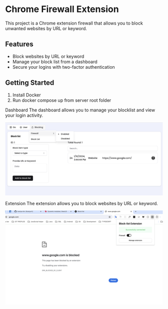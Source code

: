 # Chrome Firewall Extension

This project is a Chrome extension firewall that allows you to block unwanted websites by URL or keyword.

## Features

- Block websites by URL or keyword
- Manage your block list from a dashboard
- Secure your logins with two-factor authentication

## Getting Started

1. Install Docker
2. Run docker compose up from server root folder

Dashboard
The dashboard allows you to manage your blocklist and view your login activity.

![alt text](https://github.com/kostya-ktv/fs-block-list-fe/blob/main/public/dashboard.png?raw=true)

Extension
The extension allows you to block websites by URL or keyword.

![alt text](https://github.com/kostya-ktv/fs-block-list-fe/blob/main/public/ext.png?raw=true)
